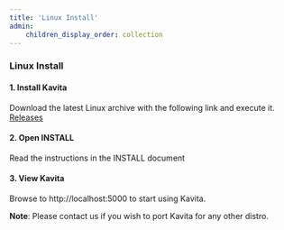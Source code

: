 ```yaml
---
title: 'Linux Install'
admin:
    children_display_order: collection
---
```


### Linux Install

#### 1. Install Kavita

Download the latest Linux archive with the following link and execute it. [Releases](https://github.com/Kareadita/Kavita/releases)

#### 2. Open INSTALL

Read the instructions in the INSTALL document

#### 3. View Kavita

Browse to http://localhost:5000 to start using Kavita.

**Note**: Please contact us if you wish to port Kavita for any other distro.